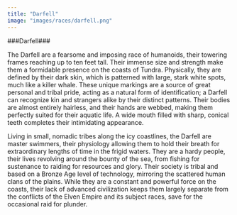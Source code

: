 ```yaml
---
title: "Darfell"
image: "images/races/darfell.png"
---
```


###Darfell###

The Darfell are a fearsome and imposing race of humanoids, their towering frames reaching up to ten feet tall. Their immense size and strength make them a formidable presence on the coasts of Tundra. Physically, they are defined by their dark skin, which is patterned with large, stark white spots, much like a killer whale. These unique markings are a source of great personal and tribal pride, acting as a natural form of identification; a Darfell can recognize kin and strangers alike by their distinct patterns. Their bodies are almost entirely hairless, and their hands are webbed, making them perfectly suited for their aquatic life. A wide mouth filled with sharp, conical teeth completes their intimidating appearance.

Living in small, nomadic tribes along the icy coastlines, the Darfell are master swimmers, their physiology allowing them to hold their breath for extraordinary lengths of time in the frigid waters. They are a hardy people, their lives revolving around the bounty of the sea, from fishing for sustenance to raiding for resources and glory. Their society is tribal and based on a Bronze Age level of technology, mirroring the scattered human clans of the plains. While they are a constant and powerful force on the coasts, their lack of advanced civilization keeps them largely separate from the conflicts of the Elven Empire and its subject races, save for the occasional raid for plunder.